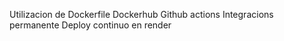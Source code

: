Utilizacion de Dockerfile
Dockerhub
Github actions
Integracions permanente
Deploy continuo en render
